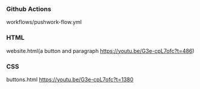 ### Github Actions  
workflows/pushwork-flow.yml  

### HTML  
website.html(a button and paragraph https://youtu.be/G3e-cpL7ofc?t=486)  

### CSS
buttons.html https://youtu.be/G3e-cpL7ofc?t=1380  